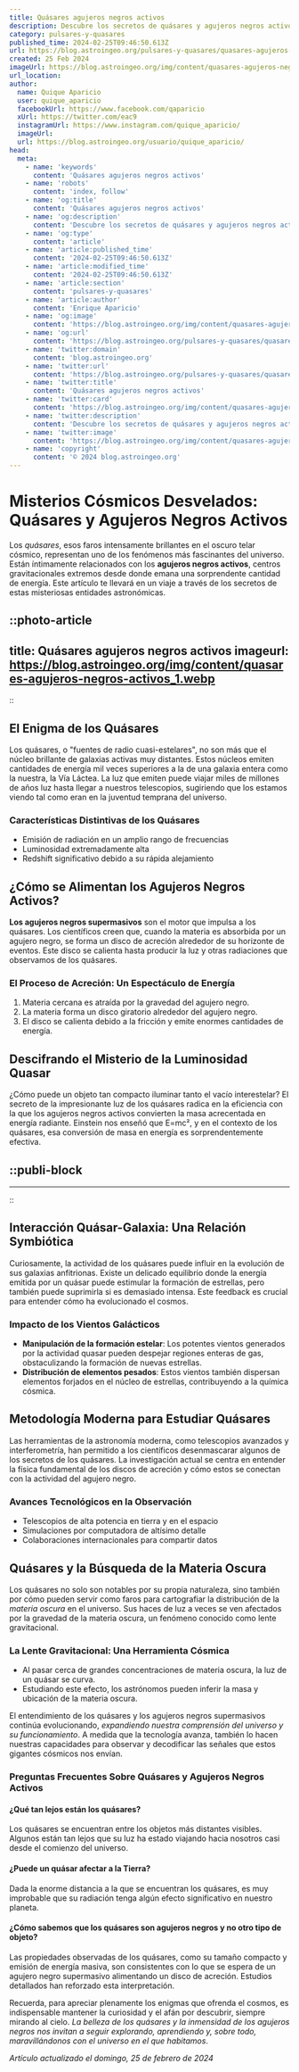 ```yaml
---
title: Quásares agujeros negros activos
description: Descubre los secretos de quásares y agujeros negros activos, fenómenos cósmicos fascinantes que iluminan el universo con su poder.
category: pulsares-y-quasares
published_time: 2024-02-25T09:46:50.613Z
url: https://blog.astroingeo.org/pulsares-y-quasares/quasares-agujeros-negros-activos
created: 25 Feb 2024
imageUrl: https://blog.astroingeo.org/img/content/quasares-agujeros-negros-activos_1.webp
url_location:
author:
  name: Quique Aparicio
  user: quique_aparicio
  facebookUrl: https://www.facebook.com/qaparicio
  xUrl: https://twitter.com/eac9
  instagramUrl: https://www.instagram.com/quique_aparicio/
  imageUrl: 
  url: https://blog.astroingeo.org/usuario/quique_aparicio/
head:
  meta:
    - name: 'keywords'
      content: 'Quásares agujeros negros activos'
    - name: 'robots'
      content: 'index, follow'
    - name: 'og:title'
      content: 'Quásares agujeros negros activos'
    - name: 'og:description'
      content: 'Descubre los secretos de quásares y agujeros negros activos, fenómenos cósmicos fascinantes que iluminan el universo con su poder.'
    - name: 'og:type'
      content: 'article'
    - name: 'article:published_time'
      content: '2024-02-25T09:46:50.613Z'
    - name: 'article:modified_time'
      content: '2024-02-25T09:46:50.613Z'
    - name: 'article:section'
      content: 'pulsares-y-quasares'
    - name: 'article:author'
      content: 'Enrique Aparicio'
    - name: 'og:image'
      content: 'https://blog.astroingeo.org/img/content/quasares-agujeros-negros-activos_1.webp'
    - name: 'og:url'
      content: 'https://blog.astroingeo.org/pulsares-y-quasares/quasares-agujeros-negros-activos'
    - name: 'twitter:domain'
      content: 'blog.astroingeo.org'
    - name: 'twitter:url'
      content: 'https://blog.astroingeo.org/pulsares-y-quasares/quasares-agujeros-negros-activos'
    - name: 'twitter:title'
      content: 'Quásares agujeros negros activos'
    - name: 'twitter:card'
      content: 'https://blog.astroingeo.org/img/content/quasares-agujeros-negros-activos_1.webp'
    - name: 'twitter:description'
      content: 'Descubre los secretos de quásares y agujeros negros activos, fenómenos cósmicos fascinantes que iluminan el universo con su poder.'
    - name: 'twitter:image'
      content: 'https://blog.astroingeo.org/img/content/quasares-agujeros-negros-activos_1.webp'
    - name: 'copyright'
      content: '© 2024 blog.astroingeo.org'
---
```

# Misterios Cósmicos Desvelados: Quásares y Agujeros Negros Activos

Los *quásares*, esos faros intensamente brillantes en el oscuro telar cósmico, representan uno de los fenómenos más fascinantes del universo. Están íntimamente relacionados con los **agujeros negros activos**, centros gravitacionales extremos desde donde emana una sorprendente cantidad de energía. Este artículo te llevará en un viaje a través de los secretos de estas misteriosas entidades astronómicas.


::photo-article
---
title: Quásares agujeros negros activos
imageurl: https://blog.astroingeo.org/img/content/quasares-agujeros-negros-activos_1.webp
---
::



## El Enigma de los Quásares

Los quásares, o "fuentes de radio cuasi-estelares", no son más que el núcleo brillante de galaxias activas muy distantes. Estos núcleos emiten cantidades de energía mil veces superiores a la de una galaxia entera como la nuestra, la Vía Láctea. La luz que emiten puede viajar miles de millones de años luz hasta llegar a nuestros telescopios, sugiriendo que los estamos viendo tal como eran en la juventud temprana del universo.

### Características Distintivas de los Quásares

- Emisión de radiación en un amplio rango de frecuencias
- Luminosidad extremadamente alta
- Redshift significativo debido a su rápida alejamiento

## ¿Cómo se Alimentan los Agujeros Negros Activos?

**Los agujeros negros supermasivos** son el motor que impulsa a los quásares. Los científicos creen que, cuando la materia es absorbida por un agujero negro, se forma un disco de acreción alrededor de su horizonte de eventos. Este disco se calienta hasta producir la luz y otras radiaciones que observamos de los quásares.

### El Proceso de Acreción: Un Espectáculo de Energía

1. Materia cercana es atraída por la gravedad del agujero negro.
2. La materia forma un disco giratorio alrededor del agujero negro.
3. El disco se calienta debido a la fricción y emite enormes cantidades de energía.

## Descifrando el Misterio de la Luminosidad Quasar

¿Cómo puede un objeto tan compacto iluminar tanto el vacío interestelar? El secreto de la impresionante luz de los quásares radica en la eficiencia con la que los agujeros negros activos convierten la masa acrecentada en energía radiante. Einstein nos enseñó que E=mc², y en el contexto de los quásares, esa conversión de masa en energía es sorprendentemente efectiva.


  ::publi-block
  ---
  ---
  ::
  
  

## Interacción Quásar-Galaxia: Una Relación Symbiótica

Curiosamente, la actividad de los quásares puede influir en la evolución de sus galaxias anfitrionas. Existe un delicado equilibrio donde la energía emitida por un quásar puede estimular la formación de estrellas, pero también puede suprimirla si es demasiado intensa. Este feedback es crucial para entender cómo ha evolucionado el cosmos.

### Impacto de los Vientos Galácticos

- **Manipulación de la formación estelar**: Los potentes vientos generados por la actividad quasar pueden despejar regiones enteras de gas, obstaculizando la formación de nuevas estrellas.
- **Distribución de elementos pesados**: Estos vientos también dispersan elementos forjados en el núcleo de estrellas, contribuyendo a la química cósmica.

## Metodología Moderna para Estudiar Quásares

Las herramientas de la astronomía moderna, como telescopios avanzados y interferometría, han permitido a los científicos desenmascarar algunos de los secretos de los quásares. La investigación actual se centra en entender la física fundamental de los discos de acreción y cómo estos se conectan con la actividad del agujero negro.

### Avances Tecnológicos en la Observación

- Telescopios de alta potencia en tierra y en el espacio
- Simulaciones por computadora de altísimo detalle
- Colaboraciones internacionales para compartir datos

## Quásares y la Búsqueda de la Materia Oscura

Los quásares no solo son notables por su propia naturaleza, sino también por cómo pueden servir como faros para cartografiar la distribución de la *materia oscura* en el universo. Sus haces de luz a veces se ven afectados por la gravedad de la materia oscura, un fenómeno conocido como lente gravitacional.

### La Lente Gravitacional: Una Herramienta Cósmica

- Al pasar cerca de grandes concentraciones de materia oscura, la luz de un quásar se curva.
- Estudiando este efecto, los astrónomos pueden inferir la masa y ubicación de la materia oscura.

El entendimiento de los quásares y los agujeros negros supermasivos continúa evolucionando, *expandiendo nuestra comprensión del universo y su funcionamiento*. A medida que la tecnología avanza, también lo hacen nuestras capacidades para observar y decodificar las señales que estos gigantes cósmicos nos envían.

### Preguntas Frecuentes Sobre Quásares y Agujeros Negros Activos

#### ¿Qué tan lejos están los quásares?

Los quásares se encuentran entre los objetos más distantes visibles. Algunos están tan lejos que su luz ha estado viajando hacia nosotros casi desde el comienzo del universo.

#### ¿Puede un quásar afectar a la Tierra?

Dada la enorme distancia a la que se encuentran los quásares, es muy improbable que su radiación tenga algún efecto significativo en nuestro planeta.

#### ¿Cómo sabemos que los quásares son agujeros negros y no otro tipo de objeto?

Las propiedades observadas de los quásares, como su tamaño compacto y emisión de energía masiva, son consistentes con lo que se espera de un agujero negro supermasivo alimentando un disco de acreción. Estudios detallados han reforzado esta interpretación.

Recuerda, para apreciar plenamente los enigmas que ofrenda el cosmos, es indispensable mantener la curiosidad y el afán por descubrir, siempre mirando al cielo. *La belleza de los quásares y la inmensidad de los agujeros negros nos invitan a seguir explorando, aprendiendo y, sobre todo, maravillándonos con el universo en el que habitamos*.

_Artículo actualizado el domingo, 25 de febrero de 2024_